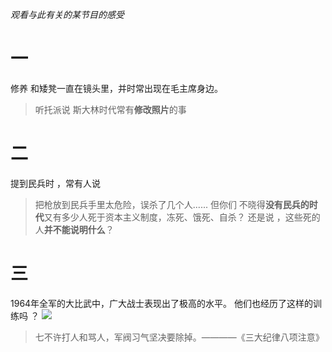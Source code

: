 *观看与此有关的某节目的感受*
# 一 
修养 和矮凳一直在镜头里，并时常出现在毛主席身边。
> 听托派说 斯大林时代常有**修改照片**的事
# 二
提到民兵时 ，常有人说
> 把枪放到民兵手里太危险，误杀了几个人......
但你们 不晓得**没有民兵的时代**又有多少人死于资本主义制度，冻死、饿死、自杀？
还是说 ，这些死的人**并不能说明什么**？
# 三
1964年全军的大比武中，广大战士表现出了极高的水平。
他们也经历了这样的训练吗 ？
![](https://image.baidu.com/search/detail?ct=503316480&z=0&ipn=d&word=%E7%89%B9%E7%A7%8D%E5%85%B5%E6%B3%A5%E6%BD%AD%E8%AE%AD%E7%BB%83%20%E7%94%B5%E8%A7%86%E5%89%A7&step_word=&hs=0&pn=10&spn=0&di=80986958251&pi=0&rn=1&tn=baiduimagedetail&is=0%2C0&istype=2&ie=utf-8&oe=utf-8&in=&cl=2&lm=-1&st=-1&cs=623993415%2C2115964898&os=285558119%2C3619833306&simid=3549610495%2C363892246&adpicid=0&lpn=0&ln=1978&fr=&fmq=1502372520386_R&fm=result&ic=0&s=undefined&se=&sme=&tab=0&width=&height=&face=undefined&ist=&jit=&cg=&bdtype=0&oriquery=&objurl=http%3A%2F%2Fimg2.zjolcdn.com%2Fpic%2F0%2F14%2F92%2F78%2F14927849_965511.jpg&fromurl=ippr_z2C%24qAzdH3FAzdH3F1ygjof_z%26e3Bz35s_z%26e3Bv54_z%26e3BvgAzdH3F1ygjofAzdH3Ffyfpj4AzdH3Fda8nAzdH3F8aAzdH3Fd9AzdH3Fa808l9bc8_z%26e3Bfip4s&gsm=0&rpstart=0&rpnum=0)
> 七不许打人和骂人，军阀习气坚决要除掉。————《三大纪律八项注意》
